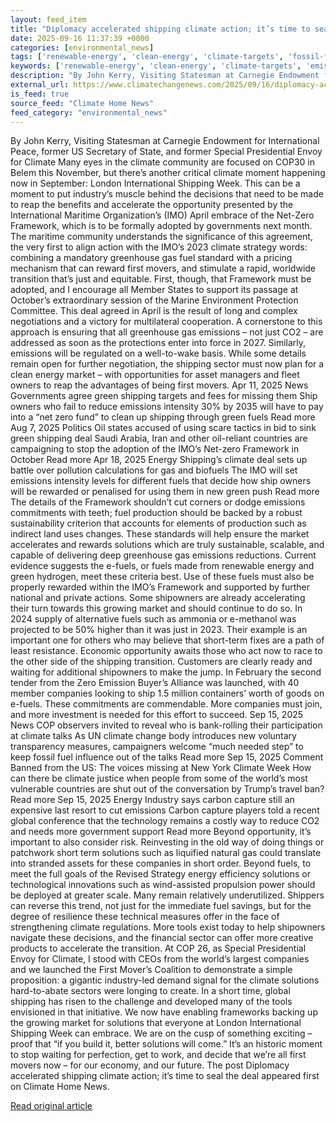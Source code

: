 ```yaml
---
layout: feed_item
title: "Diplomacy accelerated shipping climate action; it’s time to seal the deal"
date: 2025-09-16 11:37:39 +0000
categories: [environmental_news]
tags: ['renewable-energy', 'clean-energy', 'climate-targets', 'fossil-fuels', 'emissions', 'carbon-capture', 'wind-power', 'climate-costs', 'ccs', 'net-zero']
keywords: ['renewable-energy', 'clean-energy', 'climate-targets', 'emissions', 'fossil-fuels', 'diplomacy', 'accelerated', 'shipping']
description: "By John Kerry, Visiting Statesman at Carnegie Endowment for International Peace, former US Secretary of State, and former Special Presidential Envoy for Clim..."
external_url: https://www.climatechangenews.com/2025/09/16/diplomacy-accelerated-shipping-climate-action-its-time-to-seal-the-deal/
is_feed: true
source_feed: "Climate Home News"
feed_category: "environmental_news"
---
```


By John Kerry, Visiting Statesman at Carnegie Endowment for International Peace, former US Secretary of State, and former Special Presidential Envoy for Climate Many eyes in the climate community are focused on COP30 in Belem this November, but there’s another critical climate moment happening now in September: London International Shipping Week. This can be a moment to put industry’s muscle behind the decisions that need to be made to reap the benefits and accelerate the opportunity presented by the International Maritime Organization’s (IMO) April embrace of the Net-Zero Framework, which is to be formally adopted by governments next month. The maritime community understands the significance of this agreement, the very first to align action with the IMO’s 2023 climate strategy words: combining a mandatory greenhouse gas fuel standard with a pricing mechanism that can reward first movers, and stimulate a rapid, worldwide transition that’s just and equitable. First, though, that Framework must be adopted, and I encourage all Member States to support its passage at October’s extraordinary session of the Marine Environment Protection Committee. This deal agreed in April is the result of long and complex negotiations and a victory for multilateral cooperation. A cornerstone to this approach is ensuring that all greenhouse gas emissions &#8211; not just CO2 &#8211; are addressed as soon as the protections enter into force in 2027. Similarly, emissions will be regulated on a well-to-wake basis. While some details remain open for further negotiation, the shipping sector must now plan for a clean energy market – with opportunities for asset managers and fleet owners to reap the advantages of being first movers. Apr 11, 2025 News Governments agree green shipping targets and fees for missing them Ship owners who fail to reduce emissions intensity 30% by 2035 will have to pay into a &#8220;net zero fund&#8221; to clean up shipping through green fuels Read more Aug 7, 2025 Politics Oil states accused of using scare tactics in bid to sink green shipping deal Saudi Arabia, Iran and other oil-reliant countries are campaigning to stop the adoption of the IMO&#8217;s Net-zero Framework in October Read more Apr 18, 2025 Energy Shipping&#8217;s climate deal sets up battle over pollution calculations for gas and biofuels The IMO will set emissions intensity levels for different fuels that decide how ship owners will be rewarded or penalised for using them in new green push Read more The details of the Framework shouldn’t cut corners or dodge emissions commitments with teeth; fuel production should be backed by a robust sustainability criterion that accounts for elements of production such as indirect land uses changes. These standards will help ensure the market accelerates and rewards solutions which are truly sustainable, scalable, and capable of delivering deep greenhouse gas emissions reductions. Current evidence suggests the e-fuels, or fuels made from renewable energy and green hydrogen, meet these criteria best. Use of these fuels must also be properly rewarded within the IMO’s Framework and supported by further national and private actions. Some shipowners are already accelerating their turn towards this growing market and should continue to do so. In 2024 supply of alternative fuels such as ammonia or e-methanol was projected to be 50% higher than it was just in 2023. Their example is an important one for others who may believe that short-term fixes are a path of least resistance. Economic opportunity awaits those who act now to race to the other side of the shipping transition. Customers are clearly ready and waiting for additional shipowners to make the jump. In February the second tender from the Zero Emission Buyer’s Alliance was launched, with 40 member companies looking to ship 1.5 million containers’ worth of goods on e-fuels. These commitments are commendable. More companies must join, and more investment is needed for this effort to succeed. Sep 15, 2025 News COP observers invited to reveal who is bank-rolling their participation at climate talks As UN climate change body introduces new voluntary transparency measures, campaigners welcome &#8220;much needed step&#8221; to keep fossil fuel influence out of the talks Read more Sep 15, 2025 Comment Banned from the US: The voices missing at New York Climate Week How can there be climate justice when people from some of the world&#8217;s most vulnerable countries are shut out of the conversation by Trump&#8217;s travel ban? Read more Sep 15, 2025 Energy Industry says carbon capture still an expensive last resort to cut emissions Carbon capture players told a recent global conference that the technology remains a costly way to reduce CO2 and needs more government support Read more Beyond opportunity, it’s important to also consider risk. Reinvesting in the old way of doing things or patchwork short term solutions such as liquified natural gas could translate into stranded assets for these companies in short order. Beyond fuels, to meet the full goals of the Revised Strategy energy efficiency solutions or technological innovations such as wind-assisted propulsion power should be deployed at greater scale. Many remain relatively underutilized. Shippers can reverse this trend, not just for the immediate fuel savings, but for the degree of resilience these technical measures offer in the face of strengthening climate regulations. More tools exist today to help shipowners navigate these decisions, and the financial sector can offer more creative products to accelerate the transition. At COP 26, as Special Presidential Envoy for Climate, I stood with CEOs from the world’s largest companies and we launched the First Mover’s Coalition to demonstrate a simple proposition: a gigantic industry-led demand signal for the climate solutions hard-to-abate sectors were longing to create. In a short time, global shipping has risen to the challenge and developed many of the tools envisioned in that initiative. We now have enabling frameworks backing up the growing market for solutions that everyone at London International Shipping Week can embrace. We are on the cusp of something exciting – proof that “if you build it, better solutions will come.” It’s an historic moment to stop waiting for perfection, get to work, and decide that we’re all first movers now &#8211; for our economy, and our future. The post Diplomacy accelerated shipping climate action; it&#8217;s time to seal the deal appeared first on Climate Home News.

[Read original article](https://www.climatechangenews.com/2025/09/16/diplomacy-accelerated-shipping-climate-action-its-time-to-seal-the-deal/)
